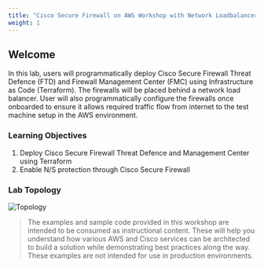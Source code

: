 ```yaml
---
title: "Cisco Secure Firewall on AWS Workshop with Network Loadbalancer"
weight: 1
---
```


## Welcome

In this lab, users will programmatically deploy Cisco Secure Firewall Threat Defence (FTD) and Firewall Management Center (FMC) using Infrastructure as Code (Terraform). The firewalls will be placed behind a network load balancer. User will also programmatically configure the firewalls once onboarded to ensure it allows required traffic flow from internet to the test machine setup in the AWS environment.

### Learning Objectives

1. Deploy Cisco Secure Firewall Threat Defence and Management Center using Terraform
2. Enable N/S protection through Cisco Secure Firewall

### Lab Topology

![Topology](/static/images/topology.png)

> The examples and sample code provided in this workshop are intended to be consumed as instructional content. These will help you understand how various AWS and Cisco services can be architected to build a solution while demonstrating best practices along the way. These examples are not intended for use in production environments.